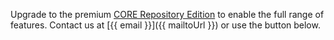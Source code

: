 Upgrade to the premium [CORE Repository Edition][landing] to enable the full
range of features. Contact us at [{{ email }}]({{ mailtoUrl }}) or use the
button below.

[landing]: https://blog.core.ac.uk/wp-content/uploads/2020/04/CORE-Repository-Edition-Details.pdf
